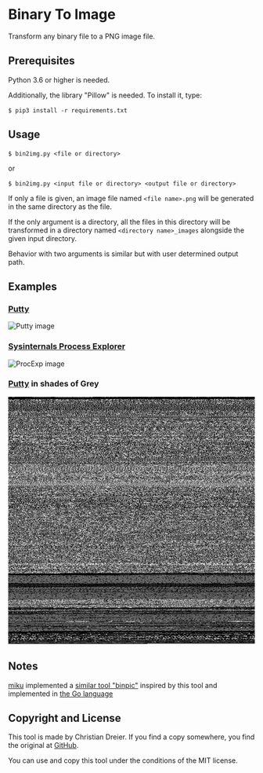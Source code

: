 # Binary To Image

Transform any binary file to a PNG image file.

## Prerequisites

Python 3.6 or higher is needed.

Additionally, the library "Pillow" is needed. To install it, type:

```
$ pip3 install -r requirements.txt
```

## Usage

```
$ bin2img.py <file or directory>
```

or

```
$ bin2img.py <input file or directory> <output file or directory>
```

If only a file is given, an image file named `<file name>.png` will be generated
in the same directory as the file.

If the only argument is a directory, all the files in this directory will be
transformed in a directory named `<directory name>_images` alongside the given
input directory.

Behavior with two arguments is similar but with user determined output path.

## Examples

### [Putty](https://www.putty.org/)

![Putty image](examples/putty.exe.png)

### [Sysinternals Process Explorer](https://docs.microsoft.com/en-us/sysinternals/downloads/)

![ProcExp image](examples/procexp.exe.png)

### [Putty](https://www.putty.org/) in shades of Grey

![Putty image](examples/putty.exe_grey.png)

## Notes

[miku](https://github.com/miku) implemented a [similar tool "binpic"](https://github.com/miku/binpic) inspired by this tool and implemented in [the Go language](https://golang.org/)

## Copyright and License

This tool is made by Christian Dreier. If you find a copy somewhere, you find the original at [GitHub](https://github.com/c3er/bin2img).

You can use and copy this tool under the conditions of the MIT license.
